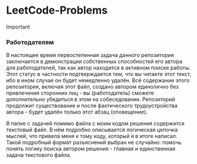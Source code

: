 # LeetCode-Problems
>[!IMPORTANT]
>### Работодателям
>В настоящее время первостепенная задача данного репозитория заключается в демонстрации собственных способностей его автора для работодателей, так как автор находится в активном поиске работы.
>Этот статус в частности подтверждается тем, что вы читаете этот текст, ибо в ином случае он будет немедленно удалён.
>Всё содержание этого репозитория, включая этот файл, создано автором единолично без привлечения сторонних лиц - вы (работодатель) сможете дополнительно убедиться в этом на собеседовании.
>Репозиторий продолжит существование и после фактического трудоустройства автора - будет удалён только этот абзац (оповещение).

В папке с задачей помимо файла с моим кодом решения содержится текстовый файл. В нём подробно описывается логическая цепочка мыслей, что привела меня к тому коду, который я в итоге написал. Такой подробный формат разъяснений выбран не случайно: помочь понять логику поиска автором решения - главная и единственная задача текстового файла. 

